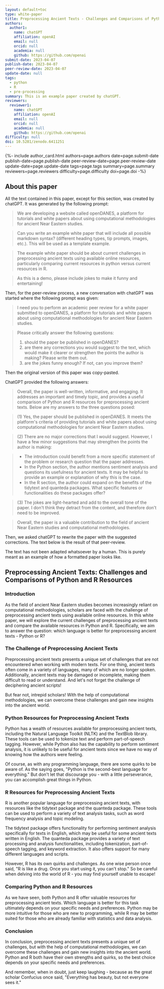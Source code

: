 ```yaml
---
layout: default+toc
type: white-paper
title: Preprocessing Ancient Texts - Challenges and Comparisons of Python and R Resources
authors:
  author1:
    name: chatGPT
    affiliation: openAI
    email: null
    orcid: null
    academia: null
    github: https://github.com/openai
submit-date: 2023-04-07
publish-date: 2023-04-07
peer-review-date: 2023-04-07
update-date: null
tags:
  - python
  - R
  - pre-processing
summary: This is an example paper created by chatGPT.
reviewers:
  reviewer1:
    name: chatGPT
    affiliation: openAI
    email: null
    orcid: null
    academia: null
    github: https://github.com/openai
difficulty: null
doi: 10.5281/zenodo.6411251
---
```


{%- include author_card.html authors=page.authors date=page.submit-date publish-date=page.publish-date peer-review-date=page.peer-review-date update-date=page.update-date tags=page.tags summary=page.summary reviewers=page.reviewers difficulty=page.difficulty doi=page.doi -%}

## About this paper

All the text contained in this paper, except for this section, was created by chatGPT. It was generated by the following prompt:

> We are developing a website called openDANES, a platform for tutorials and white papers about using computational methodologies for ancient Near Eastern studies.

> Can you write an example white paper that will include all possible markdown syntax? (different heading types, tip prompts, images, etc.). This will be used as a template example.

> The example white paper should be about current challenges in preprocessing ancient texts using available online resources, particularly comparing current resources in python versus current resources in R.

> As this is a demo, please include jokes to make it funny and entertaining!

Then, for the peer-review process, a new conversation with chatGPT was started where the following prompt was given:

> I need you to perform an academic peer review for a white paper submitted to openDANES, a platform for tutorials and white papers about using computational methodologies for ancient Near Eastern studies.

> Please critically answer the following questions:
> 1. should the paper be published in openDANES?
> 2. are there any corrections you would suggest to the text, which would make it clearer or strengthen the points the author is making? Please write them out.
> 3. are the jokes funny enough? If not, can you improve them?

Then the original version of this paper was copy-pasted. 

ChatGPT provided the following answers:

> Overall, the paper is well-written, informative, and engaging. It addresses an important and timely topic, and provides a useful comparison of Python and R resources for preprocessing ancient texts. Below are my answers to the three questions posed:

> (1) Yes, the paper should be published in openDANES. It meets the platform's criteria of providing tutorials and white papers about using computational methodologies for ancient Near Eastern studies.

> (2) There are no major corrections that I would suggest. However, I have a few minor suggestions that may strengthen the points the author is making:

> - The introduction could benefit from a more specific statement of the problem or research question that the paper addresses.
> - In the Python section, the author mentions sentiment analysis and questions its usefulness for ancient texts. It may be helpful to provide an example or explanation of why this is the case.
> - In the R section, the author could expand on the benefits of the tidytext and quanteda packages. What specific features or functionalities do these packages offer?

> (3) The jokes are light-hearted and add to the overall tone of the paper. I don't think they detract from the content, and therefore don't need to be improved.

> Overall, the paper is a valuable contribution to the field of ancient Near Eastern studies and computational methodologies.

Then, we asked chatGPT to rewrite the paper with the suggested corrections. The text below is the result of that peer-review.

The text has not been adapted whatsoever by a human. This is purely meant as an example of how a formatted paper looks like.

## Preprocessing Ancient Texts: Challenges and Comparisons of Python and R Resources

### Introduction

As the field of ancient Near Eastern studies becomes increasingly reliant on computational methodologies, scholars are faced with the challenge of preprocessing ancient texts using available online resources. In this white paper, we will explore the current challenges of preprocessing ancient texts and compare the available resources in Python and R. Specifically, we aim to answer the question: which language is better for preprocessing ancient texts - Python or R?

### The Challenge of Preprocessing Ancient Texts

Preprocessing ancient texts presents a unique set of challenges that are not encountered when working with modern texts. For one thing, ancient texts often come in a variety of languages, many of which are no longer spoken. Additionally, ancient texts may be damaged or incomplete, making them difficult to read or understand. And let's not forget the challenge of deciphering ancient scripts!

But fear not, intrepid scholars! With the help of computational methodologies, we can overcome these challenges and gain new insights into the ancient world.

### Python Resources for Preprocessing Ancient Texts

Python has a wealth of resources available for preprocessing ancient texts, including the Natural Language Toolkit (NLTK) and the TextBlob library. These tools can be used to tokenize text and perform part-of-speech tagging. However, while Python also has the capability to perform sentiment analysis, it is unlikely to be useful for ancient texts since we have no way of knowing how the authors were feeling.

Of course, as with any programming language, there are some quirks to be aware of. As the saying goes, "Python is the second-best language for everything." But don't let that discourage you - with a little perseverance, you can accomplish great things in Python.

### R Resources for Preprocessing Ancient Texts

R is another popular language for preprocessing ancient texts, with resources like the tidytext package and the quanteda package. These tools can be used to perform a variety of text analysis tasks, such as word frequency analysis and topic modeling.

The tidytext package offers functionality for performing sentiment analysis specifically for texts in English, which may be useful for some ancient texts written in English. The quanteda package provides a variety of text processing and analysis functionalities, including tokenization, part-of-speech tagging, and keyword extraction. It also offers support for many different languages and scripts.

However, R has its own quirks and challenges. As one wise person once said, "R is like a drug. Once you start using it, you can't stop." So be careful when delving into the world of R - you may find yourself unable to escape!

### Comparing Python and R Resources

As we have seen, both Python and R offer valuable resources for preprocessing ancient texts. Which language is better for this task ultimately depends on your specific needs and preferences. Python may be more intuitive for those who are new to programming, while R may be better suited for those who are already familiar with statistics and data analysis.

### Conclusion

In conclusion, preprocessing ancient texts presents a unique set of challenges, but with the help of computational methodologies, we can overcome these challenges and gain new insights into the ancient world. Python and R both have their own strengths and quirks, so the best choice depends on your specific needs and preferences.

And remember, when in doubt, just keep laughing - because as the great scholar Confucius once said, "Everything has beauty, but not everyone sees it."

<!-- original chatGPT answer -->
<!-- ## Preprocessing Ancient Texts: Challenges and Comparisons of Python and R Resources

### Introduction

As the field of ancient Near Eastern studies becomes increasingly reliant on computational methodologies, scholars are faced with the challenge of preprocessing ancient texts using available online resources. In this white paper, we will explore the current challenges of preprocessing ancient texts and compare the available resources in Python and R.

### The Challenge of Preprocessing Ancient Texts

Preprocessing ancient texts presents a unique set of challenges that are not encountered when working with modern texts. For one thing, ancient texts often come in a variety of languages, many of which are no longer spoken. Additionally, ancient texts may be damaged or incomplete, making them difficult to read or understand. And let's not forget the challenge of deciphering ancient scripts!

But fear not, intrepid scholars! With the help of computational methodologies, we can overcome these challenges and gain new insights into the ancient world.

### Python Resources for Preprocessing Ancient Texts

Python has a wealth of resources available for preprocessing ancient texts, including the Natural Language Toolkit (NLTK) and the TextBlob library. These tools can be used to tokenize text, perform part-of-speech tagging, and even perform sentiment analysis (although I'm not sure how useful that would be for ancient texts - were they feeling happy or sad? Who knows!).

Of course, as with any programming language, there are some quirks to be aware of. As the saying goes, "Python is the second-best language for everything." But don't let that discourage you - with a little perseverance, you can accomplish great things in Python.

### R Resources for Preprocessing Ancient Texts

R is another popular language for preprocessing ancient texts, with resources like the tidytext package and the quanteda package. These tools can be used to perform a variety of text analysis tasks, such as word frequency analysis and topic modeling.

However, R has its own quirks and challenges. As one wise person once said, "R is like a drug. Once you start using it, you can't stop." So be careful when delving into the world of R - you may find yourself unable to escape!

### Comparing Python and R Resources

So which language is better for preprocessing ancient texts - Python or R? The answer, of course, depends on your specific needs and preferences. Python may be more intuitive for those who are new to programming, while R may be better suited for those who are already familiar with statistics and data analysis.

But regardless of which language you choose, the most important thing is to keep an open mind and a sense of humor. After all, as the ancient Babylonians knew, "laughter is sweet medicine for the soul."

### Conclusion

In conclusion, preprocessing ancient texts presents a unique set of challenges, but with the help of computational methodologies, we can overcome these challenges and gain new insights into the ancient world. Python and R both have their own strengths and quirks, so the best choice depends on your specific needs and preferences.

And remember, when in doubt, just keep laughing - because as the great scholar Confucius once said, "Everything has beauty, but not everyone sees it." -->